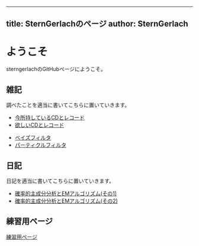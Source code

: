 
---
title:  SternGerlachのページ
author: SternGerlach
---

<!--
 pandoc -s --filter pandoc-crossref -M "crossrefYaml=./crossref_config.yaml" -f markdown -t html5 --mathjax --css style.css index.md > index.html
-->

# ようこそ

sterngerlachのGitHubページにようこそ。

## 雑記

調べたことを適当に書いてこちらに置いていきます。

- [今所持しているCDとレコード](./cds.html)
- [欲しいCDとレコード](./want-list.html)
<!-- - [ロボットに関するメモ書き](./robot-memo.html) -->
<!-- - [C言語の関数をPythonから呼び出す方法](./calling-c-from-python.html) -->
- [ベイズフィルタ](./doc/bayes-filter.pdf)
- [パーティクルフィルタ](./doc/particle-filter.pdf)

## 日記

日記を適当に書いてこちらに置いていきます。

<!-- - [ロボット作成日記](./diary-robot.html) -->
<!-- - [ロボット作成日記 その2](./diary-robot2.html) -->
- [確率的主成分分析とEMアルゴリズム(その1)](./diary-2019-02-10.html)
- [確率的主成分分析とEMアルゴリズム(その2)](./diary-2019-02-13.html)

## 練習用ページ

[練習用ページ](./sandbox.html)
